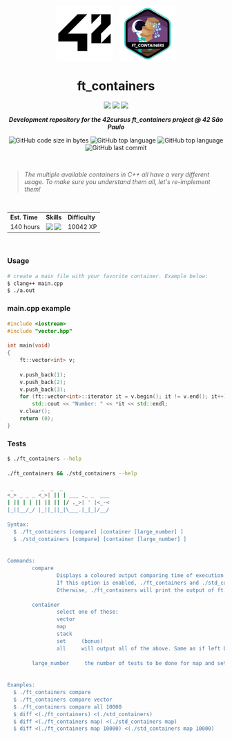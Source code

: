 <p align="center">
	<img width="130px;" src="https://raw.githubusercontent.com/iwillenshofer/resources/main/images/42_logo_black.svg" align="center" alt="42" />&nbsp;&nbsp;&nbsp;
	<img width="130px" src="https://raw.githubusercontent.com/iwillenshofer/resources/main/achievements/ft_containers.png" align="center" alt="ft_containers" />
	<h1 align="center">ft_containers</h1>
</p>
<p align="center">
	<img src="https://img.shields.io/badge/Success-125/100_✓-gray.svg?colorA=61c265&colorB=4CAF50&style=for-the-badge">
	<img src="https://img.shields.io/badge/Linux-FCC624?style=for-the-badge&logo=linux&logoColor=black">
	<img src="https://img.shields.io/badge/mac%20os-000000?style=for-the-badge&logo=apple&logoColor=white">
</p>

<p align="center">
	<b><i>Development repository for the 42cursus ft_containers project @ 42 São Paulo</i></b><br>
</p>

<p align="center">
	<img alt="GitHub code size in bytes" src="https://img.shields.io/github/languages/code-size/iwillenshofer/ft_containers?color=blueviolet" />
	<img alt="GitHub top language" src="https://img.shields.io/github/languages/top/iwillenshofer/ft_containers?color=blue" />
	<img alt="GitHub top language" src="https://img.shields.io/github/commit-activity/t/iwillenshofer/ft_containers?color=brightgreen" />
	<img alt="GitHub last commit" src="https://img.shields.io/github/last-commit/iwillenshofer/ft_containers?color=brightgreen" />
</p>
<br>

> _The multiple available containers in C++ all have a very different usage. To make sure you understand them all, let's re-implement them!_



<br>

<p align="center">
	<table>
		<tr>
			<td><b>Est. Time</b></td>
			<td><b>Skills</b></td>
			<td><b>Difficulty</b></td>
		</tr>
		<tr>
			<td valign="top">140 hours</td>
			<td valign="top">
<img src="https://img.shields.io/badge/Object-oriented programming-555">
<img src="https://img.shields.io/badge/Rigor-555">
			</td>
			<td valign="top"> 10042 XP</td>
		</tr>
	</table>
</p>

<br>

### Usage
```bash
# create a main file with your favorite container. Example below:
$ clang++ main.cpp
$ ./a.out
```

### main.cpp example
```cpp
#include <iostream>
#include "vector.hpp"

int main(void)
{
	ft::vector<int> v;

	v.push_back(1);
	v.push_back(2);
	v.push_back(3);
	for (ft::vector<int>::iterator it = v.begin(); it != v.end(); it++)
		std::cout << "Number: " << *it << std::endl;
	v.clear();
	return (0);
}

```
### Tests
```bash
$ ./ft_containers --help

./ft_containers && ./std_containers --help

 _         _  _  _
<_> _ _ _ <_>| || | ___ ._ _  ___
| || | | || || || |/ ._>| ' |<_-<
|_||__/_/ |_||_||_|\___.|_|_|/__/

Syntax:
  $ ./ft_containers [compare] [container [large_number] ]
  $ ./std_containers [compare] [container [large_number] ]


Commands:
        compare
                Displays a coloured output comparing time of execution and results between STL containers and ft:: containers.
                If this option is enabled, ./ft_containers and ./std_containers behaviour is exactly the same.
                Otherwise, ./ft_containers will print the output of ft:: containers and ./std_containers will display the output of the original STL containers.

        container
                select one of these:
                vector
                map
                stack
                set     (bonus)
                all     will output all of the above. Same as if left blank.

        large_number     the number of tests to be done for map and set. Defaults to 1000, limit is 100000.


Examples:
  $ ./ft_containers compare
  $ ./ft_containers compare vector
  $ ./ft_containers compare all 10000
  $ diff <(./ft_containers) <(./std_containers)
  $ diff <(./ft_containers map) <(./std_containers map)
  $ diff <(./ft_containers map 10000) <(./std_containers map 10000)
```
